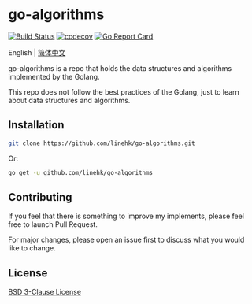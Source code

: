 # go-algorithms

[![Build Status](https://travis-ci.org/linehk/go-algorithms.svg?branch=master)](https://travis-ci.org/linehk/go-algorithms)
[![codecov](https://codecov.io/gh/linehk/go-algorithms/branch/master/graph/badge.svg)](https://codecov.io/gh/linehk/go-algorithms)
[![Go Report Card](https://goreportcard.com/badge/github.com/linehk/go-algorithms)](https://goreportcard.com/report/github.com/linehk/go-algorithms)

English | [简体中文](./README.md "简体中文")

go-algorithms is a repo that holds the data structures and algorithms implemented by the Golang.

This repo does not follow the best practices of the Golang, just to learn about data structures and algorithms.

## Installation

```bash
git clone https://github.com/linehk/go-algorithms.git
```

Or:

```bash
go get -u github.com/linehk/go-algorithms
```

## Contributing

If you feel that there is something to improve my implements, please feel free to launch Pull Request.

For major changes, please open an issue first to discuss what you would like to change.

## License

[BSD 3-Clause License](./LICENSE "BSD 3-Clause License")